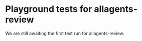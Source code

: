 # Playground tests for allagents-review
We are still awaiting the first test run for allagents-review.
